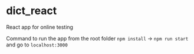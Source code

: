 # dict_react
React app for online testing 

Command to run the app from the root folder `npm install` -> `npm run start` and go to `localhost:3000`
